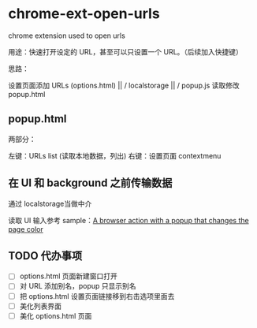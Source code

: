 # chrome-ext-open-urls
 chrome extension used to open urls

用途：快速打开设定的 URL，甚至可以只设置一个 URL。（后续加入快捷键）



思路：

设置页面添加 URLs (options.html)
    ||
    \/
localstorage
	||
	\/
popup.js 读取修改 popup.html

	


## popup.html

两部分：

左键：URLs list (读取本地数据，列出)
右键：设置页面  contextmenu


## 在 UI 和 background 之前传输数据

通过 localstorage当做中介


读取 UI 输入参考 sample：[A browser action with a popup that changes the page color](https://developer.chrome.com/extensions/examples/api/browserAction/set_page_color.zip)


## TODO 代办事项

- [ ] options.html 页面新建窗口打开
- [ ] 对 URL 添加别名，popup 只显示别名
- [ ] 把 options.html 设置页面链接移到右击选项里面去
- [ ] 美化列表界面
- [ ] 美化 options.html 页面